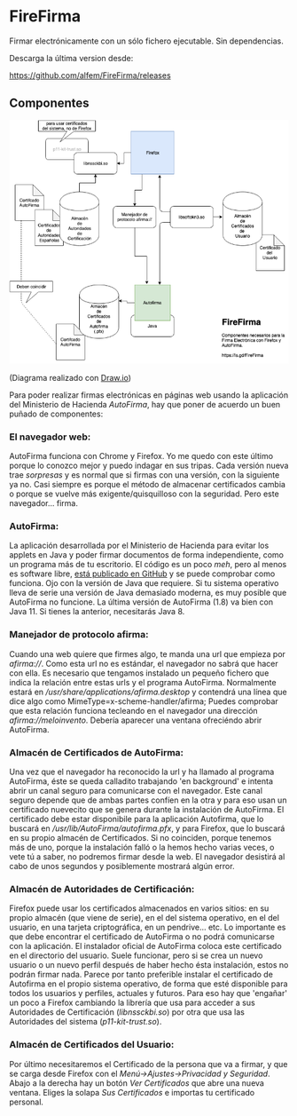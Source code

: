 # FireFirma
Firmar electrónicamente con un sólo fichero ejecutable. Sin dependencias.

Descarga la última version desde:

https://github.com/alfem/FireFirma/releases


## Componentes 
![Diagrama de Componentes](https://raw.githubusercontent.com/alfem/FireFirma/master/Componentes-FireFirma.png)

(Diagrama realizado con [Draw.io](https://www.draw.io/?lightbox=1&highlight=0000ff&edit=_blank&layers=1&nav=1&title=Componentes%20FireFirma#R7Vttc5s4EP41nrn7EA9CvPlj7KR3c9dOO5PLXHvfZBBGDUYU5MS%2BX38SiBcBdnBsg9O5pjO2FgnE7rPP7kryBC7W298SFAefqIfDia552wm8m%2Bg6AA7kH0KyyyVWIVglxJOdKsED%2BRdLoSalG%2BLhVOnIKA0ZiVWhS6MIu0yRoSShL2o3n4bqU2O0wi3Bg4vCtvRv4rEglzq6Xcl%2Fx2QVFE8G1iy%2FskZFZ%2FkmaYA8%2BlITwfsJXCSUsvzbervAoVBeoZd83Ic9V8uJJThifQaQxWr9%2BHD3j%2FO4XN6kxo%2Fvf34MbqB8j2cUbuQbT3Qr5Dece%2BSZf12JrwucMOK7fP7FxWVSXCsk%2FMG1ER03ud0w%2BoEka7RvRKYktis0z%2FUVi68RZfxj%2FhIQhh9i5ArZCwcblwVsHfIWEBNC7tMqoZvI%2B7xhIYmwlHsoefrMRxEmAKhNNbN81jN%2FK7zdq01Q2oiDG9M1ZsmOdykGmNKsEtemI9svNZRIUVAHiCaFSAJzVd66sh3%2FIs13hCmB0TLlH%2BgZtfSaKQl7Uj%2BvqPUMmoJWQ1Om2dIU0DtUZV1KU9BsKQV73OtlkyYsoCsaofC%2Bks4rtWm8VfX5SGkslfUdM7aTFIY42lVV4i1hXzMM6qZsfqtdutvKW2eNnWzkExWzO6x9%2FjJ0k7j4ED4ke6Jkhdkh7cBucyY4RIw8qxM5u20MfRTbRHzuX%2BuNb5mlzKJZWSdrjWgeMBvTPKDFMZzSsU%2B3Lau9QiwojfNw7ZOtsNzcJ2G4oCFNsuHQQ9jxXS5PWUKfcO2K5Tp46V%2BGm4w2iXdSUyk8P%2F7%2Fj8dvs6SpGBLMxg7HujVqkKlFGElje2PMPvKDw5Gf2Zf8zDHJz2z5pvAhP%2FehM9OfiR3P6KI%2FR19CyzqT09gN%2BrM7%2BE8b1G2OqEdInQBfpbu8MD2BLx%2FTDUrIEYz7rvjTBioUIBybQJ0%2BSDjBnicMreEvPQKAp%2BFPcE1CPCSWQ%2FqOuU9jNFnAyRzQEKU%2FKXRnKnLLunG80D9yfVkvL8tofzj010qdsigdqO55J4VPu%2FK5Gjq6DdfIFW5%2BO4uOoqNBueikB5aM65KMz2D%2FFz2Z9dwdJzEPJz2YL%2Ffhj8vXqPAMrAcapWu5Yl7P3UAX75kXW4HUr9dHrsrjrjPBaCS43f2HsNFFh74rJ7eAPTWvzs3bdfB7cpEjQpxfXx57Ayp%2Fmcb%2B9tefFJs6UJHZuXgwLDIN0NLhgIl38f2oNbcbXgfxuKksvBnWbHI4%2F85aX3BCuN4ELs6elDt9k3J91KS81xpBSJYp9Rl9iuA03RveGrgZepfUaCzF6WbPrYiL7ZLq%2Bysen%2FKXEmcuilVJ68eG5mqE8%2ByvLso1HANw80TYDUs2KVPtkN%2FuSgxRKnmn6nc0O4BZT5BHaeo%2BLcn1YlzXVNWWKzDjYRx26LYZQSLvVhwkEoE4RGlK3G76V7dc9MP8f3aubiu9plSzQ6eFrDdTyyd8oSRz%2FoK3jAZvOQ1b5fOXoypzvXojYOnqjfJY1LoRtw3a1brFokN6xIQtswGj%2FI4VqEqdnnDiRLsUzuyeeQbvqSQZ7yXB2LPhNxC4bW0KgQYNw9Ft07GgihzbnJaXdM1%2BK%2B5n01ntn6N6gQ2Uq7NhfGI2hE%2BMs0FeOQSEikuITFzXR%2FYLCE%2Fzi2HybtgOm59QhL%2FzWpzXuFq2EBUnlFGRIYoJ5IU0vBWPFf9HTkQguLZkG3ZVMvsDRERFJT%2F3UBqUausGuaYrGzu8LrWdt2C8dnoRwFoEAlNNg4dDEG9c0GOMng6Tn3QeLZKogLObSyB9o0Vjr9Nu7mGeKSCYuvIYUz1afqF40K5z7vASR1mhSSKXeCRp%2BUS5RIbCkG7Y6%2BwR15AoB9XAOY9pShihkZ5HCOdchY%2BiTmP0mtLoykdbNSV%2FQcQ7bVIkWN1924KrmEtKUobFSiqfrRbRIkSUR0dPXR%2B9auODVtXbNr41qPG7it5c4QEolC1s0zwdWl3tWo%2Bn65hHpYiJLWEtwi5OxW5SmutK4ChEuc3FPbX7ELsskXu5HFSZl0d1UGhCh%2BUh1ekQu0gBY%2BJnRTJNIel05fHPLlVc30YWByhT0a4eHZQpQ%2F2coRSl4kxOtOICs2r9leXTN7q2x6so9wk%2FzJKRgHgep%2Blmcn4G17EaeVrnT0dmHb4DiuPARzgPb1Y%2FxsqDWvWTNnj%2FHw%3D%3D))

Para poder realizar firmas electrónicas en páginas web usando la aplicación del Ministerio de Hacienda *AutoFirma*, hay que poner de acuerdo un buen puñado de componentes:

### El navegador web:
AutoFirma funciona con Chrome y Firefox. Yo me quedo con este último porque lo conozco mejor y puedo indagar en sus tripas. Cada versión nueva trae *sorpresas* y es normal que si firmas con una versión, con la siguiente ya no. Casi siempre es porque el método de almacenar certificados cambia o porque se vuelve más exigente/quisquilloso con la seguridad. Pero este navegador... firma.

### AutoFirma:
La aplicación desarrollada por el Ministerio de Hacienda para evitar los applets en Java y poder firmar documentos de forma independiente, como un programa más de tu escritorio. El código es un poco *meh*, pero al menos es software libre, [está publicado en GitHub](https://github.com/ctt-gob-es/clienteafirma) y se puede comprobar como funciona. Ojo con la versión de Java que requiere. Si tu sistema operativo lleva de serie una versión de Java demasiado moderna, es muy posible que AutoFirma no funcione. La última versión de AutoFirma (1.8) va bien con Java 11. Si tienes la anterior, necesitarás Java 8.

### Manejador de protocolo afirma:
Cuando una web quiere que firmes algo, te manda una url que empieza por *afirma://*. Como esta url no es estándar, el navegador no sabrá que hacer con ella. Es necesario que tengamos instalado un pequeño fichero que indica la relación entre estas urls y el programa AutoFirma. Normalmente estará en */usr/share/applications/afirma.desktop* y contendrá una línea que dice algo como MimeType=x-scheme-handler/afirma;
Puedes comprobar que esta relación funciona tecleando en el navegador una dirección *afirma://meloinvento*. Debería aparecer una ventana ofreciéndo abrir AutoFirma. 

### Almacén de Certificados de AutoFirma:
Una vez que el navegador ha reconocido la url y ha llamado al programa AutoFirma, éste se queda calladito trabajando 'en background' e intenta abrir un canal seguro para comunicarse con el navegador. Este canal seguro depende que de ambas partes confíen en la otra y para eso usan un certificado nuevecito que se genera durante la instalación de AutoFirma. El certificado debe estar disponibile para la aplicación Autofirma, que lo buscará en */usr/lib/AutoFirma/autofirma.pfx*, y para Firefox, que lo buscará en su propio almacén de Certificados. Si no coinciden, porque tenemos más de uno, porque la instalación falló o la hemos hecho varias veces, o vete tú a saber, no podremos firmar desde la web. El navegador desistirá al cabo de unos segundos y posiblemente mostrará algún error.

### Almacén de Autoridades de Certificación:
Firefox puede usar los certificados almacenados en varios sitios: en su propio almacén (que viene de serie), en el del sistema operativo, en el del usuario, en una tarjeta criptográfica, en un pendrive... etc. Lo importante es que debe encontrar el certificado de AutoFirma o no podrá comunicarse con la aplicación. El instalador oficial de AutoFirma coloca este certificado en el directorio del usuario. Suele funcionar, pero si se crea un nuevo usuario o un nuevo perfil después de haber hecho ésta instalación, estos no podrán firmar nada. Parece por tanto preferible instalar el certificado de Autofirma en el propio sistema operativo, de forma que esté disponible para todos los usuarios y perfiles, actuales y futuros. Para eso hay que 'engañar' un poco a Firefox cambiando la librería que usa para acceder a sus Autoridades de Certificación (*libnssckbi.so*) por otra que usa las Autoridades del sistema (*p11-kit-trust.so*). 

### Almacén de Certificados del Usuario:
Por último necesitaremos el Certificado de la persona que va a firmar, y que se carga desde Firefox con el *Menú->Ajustes->Privacidad y Seguridad*. Abajo a la derecha hay un botón *Ver Certificados* que abre una nueva ventana. Eliges la solapa *Sus Certificados* e importas tu certificado personal. 



